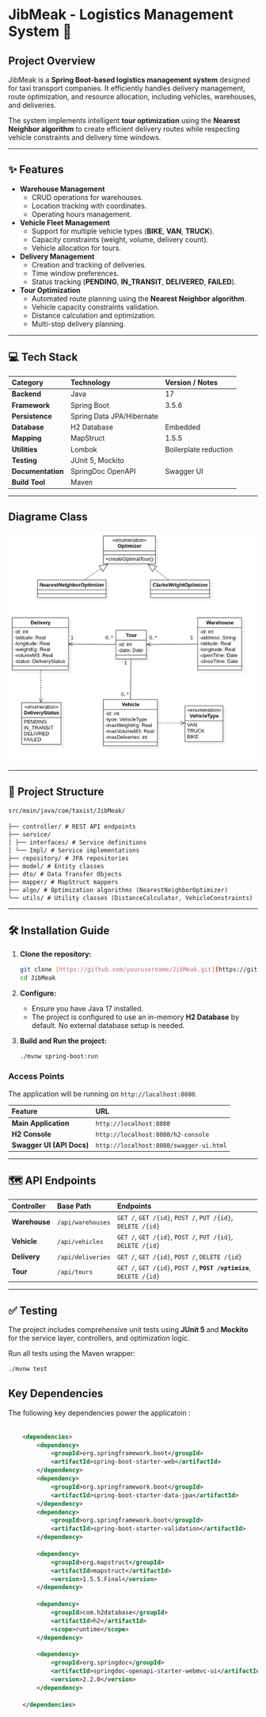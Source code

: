 # JibMeak - Logistics Management System 🚚

## Project Overview

JibMeak is a **Spring Boot-based logistics management system** designed for taxi transport companies. It efficiently handles delivery management, route optimization, and resource allocation, including vehicles, warehouses, and deliveries.

The system implements intelligent **tour optimization** using the **Nearest Neighbor algorithm** to create efficient delivery routes while respecting vehicle constraints and delivery time windows.

---

## ✨ Features

* **Warehouse Management**
    * CRUD operations for warehouses.
    * Location tracking with coordinates.
    * Operating hours management.
* **Vehicle Fleet Management**
    * Support for multiple vehicle types (**BIKE**, **VAN**, **TRUCK**).
    * Capacity constraints (weight, volume, delivery count).
    * Vehicle allocation for tours.
* **Delivery Management**
    * Creation and tracking of deliveries.
    * Time window preferences.
    * Status tracking (**PENDING**, **IN\_TRANSIT**, **DELIVERED**, **FAILED**).
* **Tour Optimization**
    * Automated route planning using the **Nearest Neighbor algorithm**.
    * Vehicle capacity constraints validation.
    * Distance calculation and optimization.
    * Multi-stop delivery planning.

---

## 💻 Tech Stack

| Category | Technology | Version / Notes |
| :--- | :--- | :--- |
| **Backend** | Java | 17 |
| **Framework** | Spring Boot | 3.5.6 |
| **Persistence** | Spring Data JPA/Hibernate | |
| **Database** | H2 Database | Embedded |
| **Mapping** | MapStruct | 1.5.5 |
| **Utilities** | Lombok | Boilerplate reduction |
| **Testing** | JUnit 5, Mockito | |
| **Documentation** | SpringDoc OpenAPI | Swagger UI |
| **Build Tool** | Maven | |

---

## Diagrame Class

![JibMeak Class Diagram](images/CD.jpg)

---
## 📂 Project Structure

```shell
src/main/java/com/taxist/JibMeak/ 

├── controller/ # REST API endpoints 
├── service/
│ ├── interfaces/ # Service definitions 
│ └── Impl/ # Service implementations
├── repository/ # JPA repositories 
├── model/ # Entity classes 
├── dto/ # Data Transfer Objects
├── mapper/ # MapStruct mappers 
├── algo/ # Optimization algorithms (NearestNeighborOptimizer) 
└── utils/ # Utility classes (DistanceCalculator, VehicleConstraints)
```

---

## 🛠️ Installation Guide

1.  **Clone the repository:**
    ```bash
    git clone [https://github.com/yourusername/JibMeak.git](https://github.com/yourusername/JibMeak.git)
    cd JibMeak
    ```

2.  **Configure:**
    * Ensure you have Java 17 installed.
    * The project is configured to use an in-memory **H2 Database** by default. No external database setup is needed.

3.  **Build and Run the project:**
    ```bash
    ./mvnw spring-boot:run
    ```

### Access Points

The application will be running on `http://localhost:8080`.

| Feature | URL |
| :--- | :--- |
| **Main Application** | `http://localhost:8080` |
| **H2 Console** | `http://localhost:8080/h2-console` |
| **Swagger UI (API Docs)** | `http://localhost:8080/swagger-ui.html` |

---

## 🗺️ API Endpoints

| Controller | Base Path | Endpoints |
| :--- | :--- | :--- |
| **Warehouse** | `/api/warehouses` | `GET /`, `GET /{id}`, `POST /`, `PUT /{id}`, `DELETE /{id}` |
| **Vehicle** | `/api/vehicles` | `GET /`, `GET /{id}`, `POST /`, `PUT /{id}`, `DELETE /{id}` |
| **Delivery** | `/api/deliveries` | `GET /`, `GET /{id}`, `POST /`, `DELETE /{id}` |
| **Tour** | `/api/tours` | `GET /`, `GET /{id}`, `POST /`, **`POST /optimize`**, `DELETE /{id}` |

---

## ✅ Testing

The project includes comprehensive unit tests using **JUnit 5** and **Mockito** for the service layer, controllers, and optimization logic.

Run all tests using the Maven wrapper:

```bash
./mvnw test
```


## Key Dependencies 

The following key dependencies power the applicatoin : 

```XML

    <dependencies>
        <dependency>
            <groupId>org.springframework.boot</groupId>
            <artifactId>spring-boot-starter-web</artifactId>
        </dependency>
        <dependency>
            <groupId>org.springframework.boot</groupId>
            <artifactId>spring-boot-starter-data-jpa</artifactId>
        </dependency>
        <dependency>
            <groupId>org.springframework.boot</groupId>
            <artifactId>spring-boot-starter-validation</artifactId>
        </dependency>
    
        <dependency>
            <groupId>org.mapstruct</groupId>
            <artifactId>mapstruct</artifactId>
            <version>1.5.5.Final</version>
        </dependency>
    
        <dependency>
            <groupId>com.h2database</groupId>
            <artifactId>h2</artifactId>
            <scope>runtime</scope>
        </dependency>
    
        <dependency>
            <groupId>org.springdoc</groupId>
            <artifactId>springdoc-openapi-starter-webmvc-ui</artifactId>
            <version>2.2.0</version>
        </dependency>
    
    </dependencies>
```
